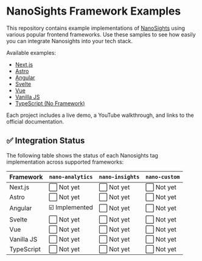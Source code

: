 # NanoSights Framework Examples

This repository contains example implementations of [NanoSights](https://www.nanosights.dev) using various popular frontend frameworks. Use these samples to see how easily you can integrate Nanosights into your tech stack.

Available examples:
- [Next.js](./nextjs-demo)
- [Astro](./astro-demo)
- [Angular](./angular-demo)
- [Svelte](./svelte-demo)
- [Vue](./vue-demo)
- [Vanilla JS](./vanilla-demo)
- [TypeScript (No Framework)](./typescript-demo)

Each project includes a live demo, a YouTube walkthrough, and links to the official documentation.

## ✅ Integration Status

The following table shows the status of each Nanosights tag implementation across supported frameworks:

| Framework     | `nano-analytics` | `nano-insights` | `nano-custom` |
|---------------|------------------|------------------|----------------|
| Next.js       | ⬜ Not yet        | ⬜ Not yet        | ⬜ Not yet      |
| Astro         | ⬜ Not yet        | ⬜ Not yet        | ⬜ Not yet      |
| Angular       | ☑️ Implemented    | ⬜ Not yet        | ⬜ Not yet      |
| Svelte        | ⬜ Not yet        | ⬜ Not yet        | ⬜ Not yet      |
| Vue           | ⬜ Not yet        | ⬜ Not yet        | ⬜ Not yet      |
| Vanilla JS    | ⬜ Not yet        | ⬜ Not yet        | ⬜ Not yet      |
| TypeScript    | ⬜ Not yet        | ⬜ Not yet        | ⬜ Not yet      |
